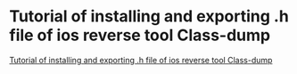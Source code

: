 # Tutorial of installing and exporting .h file of ios reverse tool Class-dump
[Tutorial of installing and exporting .h file of ios reverse tool Class-dump](https://aiwithcloud.com/2022/09/16/tutorial_of_installing_and_exporting_-h_file_of_ios_reverse_tool_class_dump/)